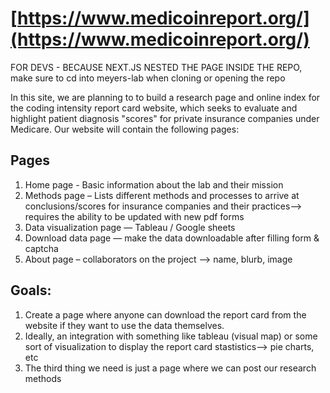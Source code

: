 # [https://www.medicoinreport.org/](https://www.medicoinreport.org/)

FOR DEVS - BECAUSE NEXT.JS NESTED THE PAGE INSIDE THE REPO, make sure to cd into meyers-lab when cloning or opening the repo

In this site, we are planning to to build a research page and online index for the coding intensity report card website, which seeks to evaluate and highlight  patient diagnosis "scores" for private insurance companies under Medicare. Our website will contain the following pages:

## Pages
1. Home page - Basic information about the lab and their mission
2. Methods page – Lists different methods and processes to arrive at conclusions/scores for insurance companies and their practices--> requires the ability to be updated with new pdf forms
3. Data visualization page — Tableau / Google sheets
4. Download data page — make the data downloadable after filling form & captcha
5. About page – collaborators on the project --> name, blurb, image


## Goals: 
1. Create a page where anyone can download the report card from the website if they want to 
use the data themselves.
2. Ideally, an integration with something like tableau (visual map) or some sort of visualization to display the report card stastistics--> pie charts, etc
3. The third thing we need is just a page where we can post our research methods


